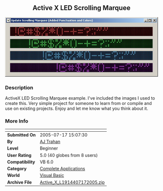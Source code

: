 ﻿<div align="center">

## Active X LED Scrolling Marquee

<img src="PIC2005717163173716.jpg">
</div>

### Description

ActiveX LED Scrolling Marquee example. I've included the images I used to create this. Very simple project for someone to learn from or compile and use on existing projects. Enjoy and let me know what you think about it.
 
### More Info
 


<span>             |<span>
---                |---
**Submitted On**   |2005-07-17 15:07:30
**By**             |[AJ Trahan](https://github.com/Planet-Source-Code/PSCIndex/blob/master/ByAuthor/aj-trahan.md)
**Level**          |Beginner
**User Rating**    |5.0 (40 globes from 8 users)
**Compatibility**  |VB 6\.0
**Category**       |[Complete Applications](https://github.com/Planet-Source-Code/PSCIndex/blob/master/ByCategory/complete-applications__1-27.md)
**World**          |[Visual Basic](https://github.com/Planet-Source-Code/PSCIndex/blob/master/ByWorld/visual-basic.md)
**Archive File**   |[Active\_X\_L1914407172005\.zip](https://github.com/Planet-Source-Code/aj-trahan-active-x-led-scrolling-marquee__1-61738/archive/master.zip)








